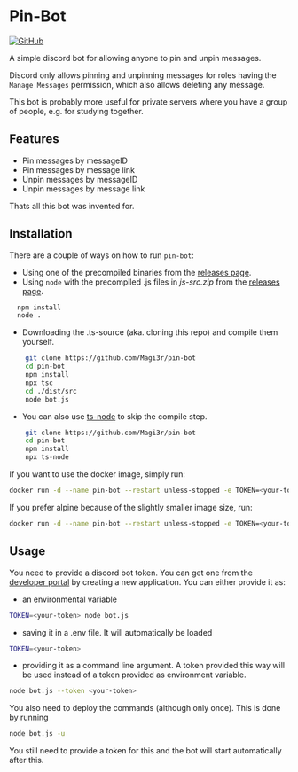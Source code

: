 
# Pin-Bot
[![GitHub](https://img.shields.io/github/license/Magi3r/pin-bot)](LICENSE.md)

A simple discord bot for allowing anyone to pin and unpin messages.

Discord only allows pinning and unpinning messages for roles having the `Manage Messages` permission, which also allows deleting any message.

This bot is probably more useful for private servers where you have a group of people, e.g. for studying together. 
## Features

- Pin messages by messageID
- Pin messages by message link
- Unpin messages by messageID
- Unpin messages by message link

Thats all this bot was invented for.

## Installation
There are a couple of ways on how to run `pin-bot`:
- Using one of the precompiled binaries from the [releases page](https://github.com/Magi3r/pin-bot/releases/).
- Using `node` with the precompiled .js files in _js-src.zip_ from the [releases page](https://github.com/Magi3r/pin-bot/releases).

```bash
  npm install
  node .
```
- Downloading the .ts-source (aka. cloning this repo) and compile them yourself.

```bash
    git clone https://github.com/Magi3r/pin-bot
    cd pin-bot
    npm install
    npx tsc
    cd ./dist/src
    node bot.js
```
- You can also use [ts-node](https://www.npmjs.com/package/ts-node) to skip the compile step.

```bash
    git clone https://github.com/Magi3r/pin-bot
    cd pin-bot
    npm install
    npx ts-node
```

If you want to use the docker image, simply run:
```bash
docker run -d --name pin-bot --restart unless-stopped -e TOKEN=<your-token> magi3r/pin-bot:latest
```
If you prefer alpine because of the slightly smaller image size, run:
```bash
docker run -d --name pin-bot --restart unless-stopped -e TOKEN=<your-token> magi3r/pin-bot:alpine
```

## Usage
You need to provide a discord bot token. You can get one from the [developer portal](https://discord.com/developers/applications) by creating a new application. You can either provide it as:
- an environmental variable
```bash
TOKEN=<your-token> node bot.js
```
- saving it in a .env file. It will automatically be loaded
```bash
TOKEN=<your-token>
```
- providing it as a command line argument. A token provided this way will be used instead of a token provided as environment variable.
```bash
node bot.js --token <your-token>
```

You also need to deploy the commands (although only once). This is done by running
```bash
node bot.js -u
```
You still need to provide a token for this and the bot will start automatically after this.
